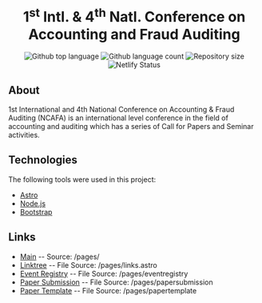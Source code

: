 <h1 align="center">1<sup>st</sup> Intl. & 4<sup>th</sup> Natl. Conference on Accounting and Fraud Auditing</h1>
<p align="center">
  <img alt="Github top language" src="https://img.shields.io/github/languages/top/afadillahazka/4th-ncafa?color=F7A224">

  <img alt="Github language count" src="https://img.shields.io/github/languages/count/afadillahazka/4th-ncafa?color=F7A224">

  <img alt="Repository size" src="https://img.shields.io/github/repo-size/afadillahazka/4th-ncafa?color=F7A224">
  
  <img alt="Netlify Status" src="https://api.netlify.com/api/v1/badges/490e2c60-eeab-47d2-8b2c-d8b74b3a68cb/deploy-status?">
</p>

## About ##
1st International and 4th National Conference on Accounting & Fraud Auditing (NCAFA) is an international level conference in the field of accounting and auditing which has a series of Call for Papers and Seminar activities.

## Technologies ##

The following tools were used in this project:

- [Astro](https://astro.build/)
- [Node.js](https://nodejs.org/en/)
- [Bootstrap](https://getbootstrap.com/)

## Links ##
- [Main](https://www.ncafatrilogi.id/) -- Source: /pages/
- [Linktree](https://www.ncafatrilogi.id/links/) -- File Source: /pages/links.astro
- [Event Registry](https://www.ncafatrilogi.id/eventregistry/) -- File Source: /pages/eventregistry
- [Paper Submission](https://www.ncafatrilogi.id/papersubmission/) -- File Source: /pages/papersubmission
- [Paper Template](https://www.ncafatrilogi.id/papertemplate/) -- File Source: /pages/papertemplate
